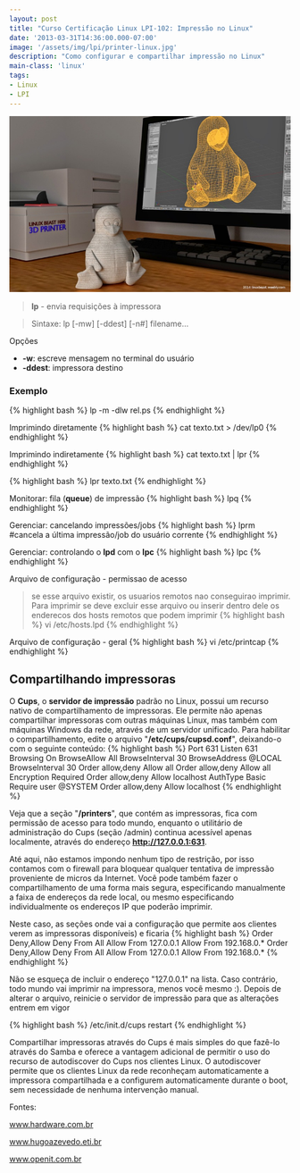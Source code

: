 ```yaml
---
layout: post
title: "Curso Certificação Linux LPI-102: Impressão no Linux"
date: '2013-03-31T14:36:00.000-07:00'
image: '/assets/img/lpi/printer-linux.jpg'
description: "Como configurar e compartilhar impressão no Linux"
main-class: 'linux'
tags:
- Linux
- LPI
---
```


![Impressão no Linux](/assets/img/lpi/printer-linux.jpg "Impressão no Linux")

> __lp__ - envia requisições à impressora

> Sintaxe: lp [-mw] [-ddest] [-n#] filename...

Opções
* __-w__: escreve mensagem no terminal do usuário
* __-ddest__: impressora destino
  
### Exemplo
{% highlight bash %}
lp -m -dlw rel.ps
{% endhighlight %}

Imprimindo diretamente
{% highlight bash %}
cat texto.txt > /dev/lp0
{% endhighlight %}

Imprimindo indiretamente
{% highlight bash %}
cat texto.txt | lpr
{% endhighlight %}

{% highlight bash %}
lpr texto.txt
{% endhighlight %} 

Monitorar: fila (__queue__) de impressão
{% highlight bash %}
lpq
{% endhighlight %}

Gerenciar: cancelando impressões/jobs
{% highlight bash %}
lprm #cancela a última impressão/job do usuário corrente
{% endhighlight %} 

Gerenciar: controlando o __lpd__ com o __lpc__
{% highlight bash %}
lpc 
{% endhighlight %}

Arquivo de configuração - permissao de acesso
> se esse arquivo existir, os usuarios remotos nao conseguirao imprimir. Para imprimir se deve excluir esse arquivo ou inserir dentro dele os enderecos dos hosts remotos que podem imprimir
{% highlight bash %}
vi /etc/hosts.lpd
{% endhighlight %} 

Arquivo de configuração - geral
{% highlight bash %}
vi /etc/printcap
{% endhighlight %}

## Compartilhando impressoras

O __Cups__, o __servidor de impressão__ padrão no Linux, possui um recurso nativo de compartilhamento de impressoras. Ele permite não apenas compartilhar impressoras com outras máquinas Linux, mas também com máquinas Windows da rede, através de um servidor unificado. Para habilitar o compartilhamento, edite o arquivo "__/etc/cups/cupsd.conf__", deixando-o com o seguinte conteúdo:
{% highlight bash %}
Port 631
Listen 631
Browsing On
BrowseAllow All
BrowseInterval 30
BrowseAddress @LOCAL
BrowseInterval 30
Order allow,deny
Allow all
Order allow,deny
Allow all
Encryption Required
Order allow,deny
Allow localhost
AuthType Basic
Require user @SYSTEM
Order allow,deny
Allow localhost
{% endhighlight %}

Veja que a seção "__/printers__", que contém as impressoras, fica com permissão de acesso para todo mundo, enquanto o utilitário de administração do Cups (seção /admin) continua acessível apenas localmente, através do endereço __http://127.0.0.1:631__.

Até aqui, não estamos impondo nenhum tipo de restrição, por isso contamos com o firewall para bloquear qualquer tentativa de impressão proveniente de micros da Internet. Você pode também fazer o compartilhamento de uma forma mais segura, especificando manualmente a faixa de endereços da rede local, ou mesmo especificando individualmente os endereços IP que poderão imprimir. 

Neste caso, as seções onde vai a configuração que permite aos clientes verem as impressoras disponíveis) e  ficaria
{% highlight bash %}
Order Deny,Allow
Deny From All
Allow From 127.0.0.1
Allow From 192.168.0.*
Order Deny,Allow
Deny From All
Allow From 127.0.0.1
Allow From 192.168.0.*
{% endhighlight %}

Não se esqueça de incluir o endereço "127.0.0.1" na lista. Caso contrário, todo mundo vai imprimir na impressora, menos você mesmo :).
Depois de alterar o arquivo, reinicie o servidor de impressão para que as alterações entrem em vigor

{% highlight bash %}
/etc/init.d/cups restart
{% endhighlight %}

Compartilhar impressoras através do Cups é mais simples do que fazê-lo através do Samba e oferece a vantagem adicional de permitir o uso do recurso de autodiscover do Cups nos clientes Linux. O autodiscover permite que os clientes Linux da rede reconheçam automaticamente a impressora compartilhada e a configurem automaticamente durante o boot, sem necessidade de nenhuma intervenção manual.


Fontes:

www.hardware.com.br

www.hugoazevedo.eti.br

www.openit.com.br 


